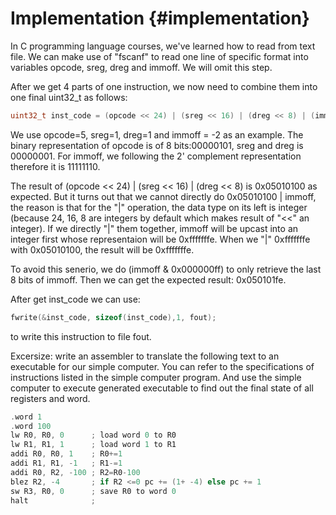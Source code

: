 # Implementation {#implementation}

In C programming language courses, we've learned how to read from text file. We can make use of "fscanf" to read one line of specific format into variables opcode, sreg, dreg and immoff. We will omit this step.

After we get 4 parts of one instruction, we now need to combine them into one final uint32\_t as follows:
```c
uint32_t inst_code = (opcode << 24) | (sreg << 16) | (dreg << 8) | (immoff & 0x000000ff);
```

We use opcode=5, sreg=1, dreg=1 and immoff = -2 as an example. The binary representation of opcode is of 8 bits:00000101, sreg and dreg is 00000001. For immoff, we following the 2' complement representation therefore it is 11111110. 

The result of (opcode << 24) | (sreg << 16) | (dreg << 8) is 0x05010100 as expected. But it turns out that we cannot directly do 0x05010100 | immoff, the reason is that for the "|" operation, the data type on its left is integer (because 24, 16, 8 are integers by default which makes result of "<<" an integer). If we directly "|" them together, immoff will be upcast into an integer first whose representaion will be 0xfffffffe. When we "|" 0xfffffffe with 0x05010100, the result will be 0xfffffffe.

To avoid this senerio, we do (immoff & 0x000000ff) to only retrieve the last 8 bits of immoff. Then we can get the expected result: 0x050101fe.


After get inst\_code we can use: 
```c
fwrite(&inst_code, sizeof(inst_code),1, fout);
```
to write this instruction to file fout.

Excersize: write an assembler to translate the following text to an executable for our simple computer. You can refer to the specifications of instructions listed in the simple computer program. And use the simple computer to execute generated executable to find out the final state of all registers and word.

```c
.word 1
.word 100
lw R0, R0, 0      ; load word 0 to R0
lw R1, R1, 1      ; load word 1 to R1
addi R0, R0, 1    ; R0+=1
addi R1, R1, -1   ; R1-=1
addi R0, R2, -100 ; R2=R0-100
blez R2, -4       ; if R2 <=0 pc += (1+ -4) else pc += 1
sw R3, R0, 0      ; save R0 to word 0
halt              ;
```
